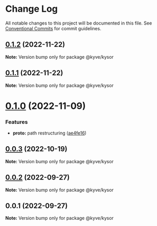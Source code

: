 # Change Log

All notable changes to this project will be documented in this file.
See [Conventional Commits](https://conventionalcommits.org) for commit guidelines.

## [0.1.2](https://github.com/KYVENetwork/node/compare/@kyve/kysor@0.1.1...@kyve/kysor@0.1.2) (2022-11-22)

**Note:** Version bump only for package @kyve/kysor

## [0.1.1](https://github.com/KYVENetwork/node/compare/@kyve/kysor@0.1.0...@kyve/kysor@0.1.1) (2022-11-22)

**Note:** Version bump only for package @kyve/kysor

# [0.1.0](https://github.com/KYVENetwork/node/compare/@kyve/kysor@0.0.3...@kyve/kysor@0.1.0) (2022-11-09)

### Features

- **proto:** path restructuring ([ae4fe16](https://github.com/KYVENetwork/node/commit/ae4fe16fa344ab91cbd8d25ddaba2c8d600332d5))

## [0.0.3](https://github.com/KYVENetwork/node/compare/@kyve/kysor@0.0.2...@kyve/kysor@0.0.3) (2022-10-19)

**Note:** Version bump only for package @kyve/kysor

## [0.0.2](https://github.com/KYVENetwork/node/compare/@kyve/kysor@0.0.1...@kyve/kysor@0.0.2) (2022-09-27)

**Note:** Version bump only for package @kyve/kysor

## 0.0.1 (2022-09-27)

**Note:** Version bump only for package @kyve/kysor
